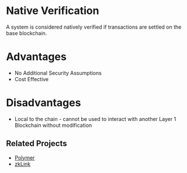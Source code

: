 # Native Verification

A system is considered natively verified if transactions are settled on the base blockchain.

# Advantages

- No Additional Security Assumptions
- Cost Effective

# Disadvantages

- Local to the chain - cannot be used to interact with another Layer 1 Blockchain without modification

## Related Projects

- [Polymer](https://www.polymerlabs.org)
- [zkLink](https://zk.link)
